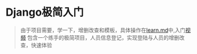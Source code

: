 # Django极简入门
> 由于项目需要，学一下，增删改查和模板，具体操作在[learn.md](./learn.md)中,入门[视频](https://www.bilibili.com/video/BV1pX4y1F7oz?p=10&spm_id_from=pageDriver&vd_source=f29d2b9725e212b510b052ff38de700d)
包含一个练手的极简项目，人员信息登记，实现登陆与人员的增删改查，快速体验
